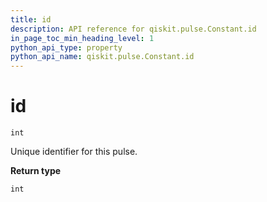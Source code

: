 ```yaml
---
title: id
description: API reference for qiskit.pulse.Constant.id
in_page_toc_min_heading_level: 1
python_api_type: property
python_api_name: qiskit.pulse.Constant.id
---
```


# id

<span id="qiskit.pulse.Constant.id" />

`int`

Unique identifier for this pulse.

**Return type**

`int`

